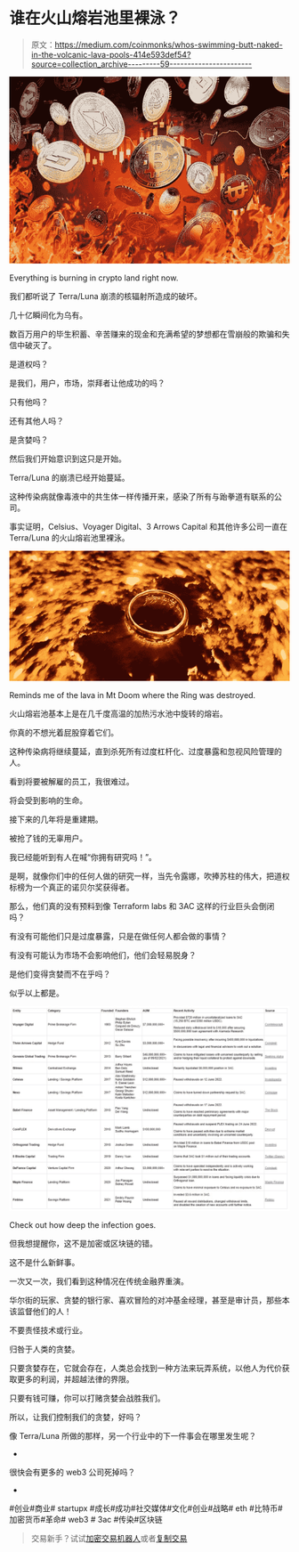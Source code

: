 # 谁在火山熔岩池里裸泳？

> 原文：<https://medium.com/coinmonks/whos-swimming-butt-naked-in-the-volcanic-lava-pools-414e593def54?source=collection_archive---------59----------------------->

![](img/3a288d5ea384455c2a23c39d620217fa.png)

Everything is burning in crypto land right now.

我们都听说了 Terra/Luna 崩溃的核辐射所造成的破坏。

几十亿瞬间化为乌有。

数百万用户的毕生积蓄、辛苦赚来的现金和充满希望的梦想都在雪崩般的欺骗和失信中破灭了。

是道权吗？

是我们，用户，市场，崇拜者让他成功的吗？

只有他吗？

还有其他人吗？

是贪婪吗？

然后我们开始意识到这只是开始。

Terra/Luna 的崩溃已经开始蔓延。

这种传染病就像毒液中的共生体一样传播开来，感染了所有与跆拳道有联系的公司。

事实证明，Celsius、Voyager Digital、3 Arrows Capital 和其他许多公司一直在 Terra/Luna 的火山熔岩池里裸泳。

![](img/e4161f39b6c70f7d382b90cfca002df1.png)

Reminds me of the lava in Mt Doom where the Ring was destroyed.

火山熔岩池基本上是在几千度高温的加热污水池中旋转的熔岩。

你真的不想光着屁股穿着它们。

这种传染病将继续蔓延，直到杀死所有过度杠杆化、过度暴露和忽视风险管理的人。

看到将要被解雇的员工，我很难过。

将会受到影响的生命。

接下来的几年将是重建期。

被抢了钱的无辜用户。

我已经能听到有人在喊“你拥有研究吗！”。

是啊，就像你们中的任何人做的研究一样，当先令露娜，吹捧苏柱的伟大，把道权标榜为一个真正的诺贝尔奖获得者。

那么，他们真的没有预料到像 Terraform labs 和 3AC 这样的行业巨头会倒闭吗？

有没有可能他们只是过度暴露，只是在做任何人都会做的事情？

有没有可能认为市场不会影响他们，他们会轻易脱身？

是他们变得贪婪而不在乎吗？

似乎以上都是。

![](img/5b5d9217e3af8af626148ab3af8fac58.png)

Check out how deep the infection goes.

但我想提醒你，这不是加密或区块链的错。

这不是什么新鲜事。

一次又一次，我们看到这种情况在传统金融界重演。

华尔街的玩家、贪婪的银行家、喜欢冒险的对冲基金经理，甚至是审计员，那些本该监督他们的人！

不要责怪技术或行业。

归咎于人类的贪婪。

只要贪婪存在，它就会存在，人类总会找到一种方法来玩弄系统，以他人为代价获取更多的利润，并超越法律的界限。

只要有钱可赚，你可以打赌贪婪会战胜我们。

所以，让我们控制我们的贪婪，好吗？

像 Terra/Luna 所做的那样，另一个行业中的下一件事会在哪里发生呢？

-

很快会有更多的 web3 公司死掉吗？

-

#创业#商业# startupx #成长#成功#社交媒体#文化#创业#战略# eth #比特币#加密货币#革命# web3 # 3ac #传染#区块链

> 交易新手？试试[加密交易机器人](/coinmonks/crypto-trading-bot-c2ffce8acb2a)或者[复制交易](/coinmonks/top-10-crypto-copy-trading-platforms-for-beginners-d0c37c7d698c)